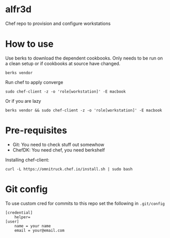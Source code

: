 # alfr3d

Chef repo to provision and configure workstations

# How to use

Use berks to download the dependent cookbooks. Only needs to be run on a clean setup or if cookbooks at source have changed.
```
berks vendor
```

Run chef to apply converge
```
sudo chef-client -z -o 'role[workstation]' -E macbook
```

Or if you are lazy
```
berks vendor && sudo chef-client -z -o 'role[workstation]' -E macbook
```

# Pre-requisites

* Git: You need to check stuff out somewhow
* ChefDK: You need chef, you need berkshelf

Installing chef-client:
```
curl -L https://omnitruck.chef.io/install.sh | sudo bash
```

# Git config

To use custom cred for commits to this repo set the following in `.git/config`
```
[credential]
    helper=
[user]
	name = your name
	email = your@email.com
```
